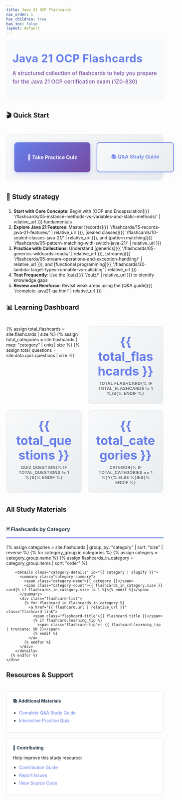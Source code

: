 ```yaml
---
title: Java 21 OCP Flashcards
nav_order: 1
has_children: true
has_toc: false
layout: default
---
```


<div class="hero-section">
  <h1 class="hero-title">Java 21 OCP Flashcards</h1>
  <p class="hero-subtitle">A structured collection of flashcards to help you prepare for the Java 21 OCP certification exam (1Z0-830)</p>
</div>

## 🎬 Quick Start

<div class="quick-actions">
  <a href="{{ '/quiz/' | relative_url }}" class="btn btn-primary">
    🎯 Take Practice Quiz
  </a>
  <a href="{{ '/complete-java21-qa.html' | relative_url }}" class="btn btn-secondary">
    📚 Q&A Study Guide
  </a>
</div>

## 📖 Study strategy

<div style="margin-bottom: 25px;"></div>

1. **Start with Core Concepts**: Begin with [OOP and Encapsulation]({{ '/flashcards/05-instance-methods-vs-variables-and-static-methods/' | relative_url }}) fundamentals
2. **Explore Java 21 Features**: Master [records]({{ '/flashcards/15-records-java-21-features/' | relative_url }}), [sealed classes]({{ '/flashcards/10-sealed-classes-java-21/' | relative_url }}), and [pattern matching]({{ '/flashcards/05-pattern-matching-with-switch-java-21/' | relative_url }})
3. **Practice with Collections**: Understand [generics]({{ '/flashcards/05-generics-wildcards-reads/' | relative_url }}), [streams]({{ '/flashcards/05-stream-operations-and-exception-handling/' | relative_url }}), and [functional programming]({{ '/flashcards/20-lambda-target-types-runnable-vs-callable/' | relative_url }})
4. **Test Frequently**: Use the [quiz]({{ '/quiz/' | relative_url }}) to identify knowledge gaps
5. **Review and Reinforce**: Revisit weak areas using the [Q&A guide]({{ '/complete-java21-qa.html' | relative_url }})

## 📊 Learning Dashboard

<div class="stats-grid">
  {% assign total_flashcards = site.flashcards | size %}
  {% assign total_categories = site.flashcards | map: "category" | uniq | size %}
  {% assign total_questions = site.data.quiz.questions | size %}
  
  <div class="stat-card">
    <div class="stat-number">{{ total_flashcards }}</div>
    <div class="stat-label">Total Flashcard{% if total_flashcards != 1 %}s{% endif %}</div>
  </div>
  
  <div class="stat-card">
    <div class="stat-number">{{ total_questions }}</div>
    <div class="stat-label">Quiz Question{% if total_questions != 1 %}s{% endif %}</div>
  </div>
  
  <div class="stat-card">
    <div class="stat-number">{{ total_categories }}</div>
    <div class="stat-label">Categor{% if total_categories == 1 %}y{% else %}ies{% endif %}</div>
  </div>
</div>

## All Study Materials

<div class="materials-grid">
  <div class="material-section">
    <h3>🃏 Flashcards by Category</h3>
    <div class="flashcard-index">
      {% assign categories = site.flashcards | group_by: "category" | sort: "size" | reverse %}
      {% for category_group in categories %}
        {% assign category = category_group.name %}
        {% assign flashcards_in_category = category_group.items | sort: "order" %}
        
        <details class="category-details" id="{{ category | slugify }}">
          <summary class="category-summary">
            <span class="category-name">{{ category }}</span>
            <span class="category-count">{{ flashcards_in_category.size }} card{% if flashcards_in_category.size != 1 %}s{% endif %}</span>
          </summary>
          <div class="flashcard-list">
            {% for flashcard in flashcards_in_category %}
              <a href="{{ flashcard.url | relative_url }}" class="flashcard-link">
                <span class="flashcard-title">{{ flashcard.title }}</span>
                {% if flashcard.learning_tip %}
                  <span class="flashcard-tip">💡 {{ flashcard.learning_tip | truncate: 50 }}</span>
                {% endif %}
              </a>
            {% endfor %}
          </div>
        </details>
      {% endfor %}
    </div>
  </div>
</div>

## Resources & Support

<div class="resources-grid">
  <div class="resource-card">
    <h4>📚 Additional Materials</h4>
    <ul>
      <li><a href="{{ '/complete-java21-qa.html' | relative_url }}">Complete Q&A Study Guide</a></li>
      <li><a href="{{ '/quiz/' | relative_url }}">Interactive Practice Quiz</a></li>
    </ul>
  </div>
  
  <div class="resource-card">
    <h4>🤝 Contributing</h4>
    <p>Help improve this study resource:</p>
    <ul>
      <li><a href="https://github.com/Anasss/java21docCards/blob/main/CONTRIBUTING.md" target="_blank">Contribution Guide</a></li>
      <li><a href="https://github.com/Anasss/java21docCards/issues" target="_blank">Report Issues</a></li>
      <li><a href="https://github.com/Anasss/java21docCards" target="_blank">View Source Code</a></li>
    </ul>
  </div>
</div>

<style>
/* Hero Section */
.hero-section {
  text-align: left;
  padding: 40px 20px;
  margin-bottom: 40px;
  background: #f8f9fa;
  border-radius: 12px;
  box-shadow: 0 2px 8px rgba(102, 126, 234, 0.07);
}

.hero-title {
  font-size: 2.5em;
  color: #667eea;
  margin: 0 0 15px 0;
  font-weight: 700;
  text-align: left;
  letter-spacing: 0.5px;
  line-height: 1.1;
}

.hero-subtitle {
  font-size: 1.2em;
  color: #764ba2;
  margin: 0 0 0 0;
  max-width: 600px;
  line-height: 1.6;
  text-align: left;
  font-weight: 500;
  letter-spacing: 0.2px;
}

/* Quick Actions */
.quick-actions {
  display: flex;
  gap: 20px;
  margin: 40px 0;
  padding: 25px;
  background: linear-gradient(135deg, #f8f9fa, #e9ecef);
  border-radius: 15px;
  border: 1px solid #e1e8ed;
}

/* Button Base Styles */
.btn {
  display: inline-block;
  padding: 16px 32px;
  text-decoration: none;
  border-radius: 10px;
  font-weight: 600;
  text-align: center;
  transition: all 0.3s ease;
  font-size: 1.15em;
  position: relative;
  overflow: hidden;
  border: none;
  cursor: pointer;
  min-width: 180px;
  flex: 1;
  min-height: 60px;
  display: flex;
  align-items: center;
  justify-content: center;
}

.btn::before {
  content: '';
  position: absolute;
  top: 0;
  left: -100%;
  width: 100%;
  height: 100%;
  background: linear-gradient(90deg, transparent, rgba(255,255,255,0.3), transparent);
  transition: left 0.5s;
}

.btn:hover::before {
  left: 100%;
}

.btn-primary {
  background: linear-gradient(135deg, #667eea, #764ba2);
  color: white;
  box-shadow: 0 4px 15px rgba(102, 126, 234, 0.3);
}

.btn-primary:hover {
  transform: translateY(-3px);
  box-shadow: 0 8px 25px rgba(102, 126, 234, 0.4);
  text-decoration: none;
  color: white;
  background: linear-gradient(135deg, #5a67d8, #6b46c1);
}

.btn-secondary {
  background: linear-gradient(135deg, #f8f9fa, #e9ecef);
  color: #667eea;
  border: 2px solid #667eea;
  box-shadow: 0 4px 15px rgba(102, 126, 234, 0.1);
}

.btn-secondary:hover {
  background: linear-gradient(135deg, #667eea, #764ba2);
  color: white;
  text-decoration: none;
  transform: translateY(-3px);
  box-shadow: 0 8px 25px rgba(102, 126, 234, 0.3);
  border-color: #667eea;
}

/* Stats Dashboard */
.stats-grid {
  display: grid;
  grid-template-columns: repeat(auto-fit, minmax(180px, 1fr));
  gap: 20px;
  margin: 40px 0;
}

.stat-card {
  text-align: center;
  padding: 25px;
  background: linear-gradient(135deg, #f8f9fa, #e9ecef);
  border-radius: 12px;
  border: 1px solid #e1e8ed;
  transition: transform 0.3s ease;
}

.stat-card:hover {
  transform: translateY(-5px);
}

.stat-number {
  font-size: 2.8em;
  font-weight: bold;
  color: #667eea;
  margin-bottom: 8px;
}

.stat-label {
  color: #666;
  font-size: 0.95em;
  text-transform: uppercase;
  letter-spacing: 0.5px;
  font-weight: 600;
}

/* Materials Grid */
.materials-grid {
  margin: 40px 0;
}

.material-section h3 {
  color: #2c3e50;
  border-bottom: 3px solid #667eea;
  padding-bottom: 10px;
  margin-bottom: 20px;
}

/* Category Controls */
.category-controls {
  display: flex;
  gap: 10px;
  margin-bottom: 20px;
}

.category-control-btn {
  padding: 8px 16px;
  background: #f8f9fa;
  border: 1px solid #e1e8ed;
  border-radius: 8px;
  cursor: pointer;
  font-size: 0.9em;
  transition: all 0.2s ease;
}

.category-control-btn:hover {
  background: #667eea;
  color: white;
  border-color: #667eea;
}

/* Category Details */
.category-details {
  margin-bottom: 12px;
  border: 2px solid #e1e8ed;
  border-radius: 12px;
  overflow: hidden;
  transition: all 0.3s ease;
}

.category-details[open] {
  border-color: #667eea;
  box-shadow: 0 4px 12px rgba(102, 126, 234, 0.15);
}

.category-summary {
  padding: 18px 24px;
  background: linear-gradient(135deg, #f8f9fa, #e9ecef);
  cursor: pointer;
  display: flex;
  justify-content: space-between;
  align-items: center;
  transition: all 0.3s ease;
  font-size: 1.05em;
  list-style: none;
}

.category-summary::-webkit-details-marker,
.category-summary::marker {
  content: "";
  display: none;
}

.category-summary::before {
  content: '▶';
  display: inline-block;
  margin-right: 10px;
  transition: transform 0.3s ease;
  font-size: 0.8em;
}

.category-details[open] .category-summary {
  background: linear-gradient(135deg, #667eea, #764ba2);
  color: white;
}

.category-details[open] .category-summary::before {
  transform: rotate(90deg);
}

.category-name {
  font-weight: 600;
  color: #2c3e50;
}

.category-details[open] .category-name {
  color: white;
}

.category-count {
  background: #667eea;
  color: white;
  padding: 4px 12px;
  border-radius: 12px;
  font-size: 0.8em;
  font-weight: 600;
}

.category-details[open] .category-count {
  background: white;
  color: #667eea;
}

/* Flashcard List */
.flashcard-list {
  padding: 0;
  background: white;
  max-height: 400px;
  overflow-y: auto;
}

.flashcard-list::-webkit-scrollbar {
  width: 6px;
}

.flashcard-list::-webkit-scrollbar-track {
  background: #f1f1f1;
}

.flashcard-list::-webkit-scrollbar-thumb {
  background: #667eea;
  border-radius: 3px;
}

.flashcard-list::-webkit-scrollbar-thumb:hover {
  background: #5a67d8;
}

.flashcard-link {
  display: flex;
  flex-direction: column;
  padding: 16px 24px;
  text-decoration: none;
  color: #333;
  border-bottom: 1px solid #f0f0f0;
  transition: all 0.2s ease;
  position: relative;
}

.flashcard-link::after {
  content: '→';
  position: absolute;
  right: 20px;
  top: 50%;
  transform: translateY(-50%);
  opacity: 0;
  transition: all 0.2s ease;
  color: #667eea;
  font-size: 1.2em;
}

.flashcard-link:hover {
  background: linear-gradient(to right, #f8f9ff, #ffffff);
  padding-left: 30px;
  text-decoration: none;
}

.flashcard-link:hover::after {
  opacity: 1;
  right: 15px;
}

.flashcard-title {
  font-weight: 600;
  color: #2c3e50;
  margin-bottom: 4px;
  font-size: 1em;
}

.flashcard-link:hover .flashcard-title {
  color: #667eea;
}

.flashcard-tip {
  font-size: 0.85em;
  color: #888;
  opacity: 0.9;
}

/* Resources Section */
.resources-grid {
  display: grid;
  grid-template-columns: repeat(auto-fit, minmax(300px, 1fr));
  gap: 20px;
  margin: 40px 0;
}

.resource-card {
  padding: 20px;
  background: white;
  border: 1px solid #e1e8ed;
  border-radius: 8px;
  box-shadow: 0 2px 4px rgba(0,0,0,0.05);
}

.resource-card h4 {
  color: #2c3e50;
  margin: 0 0 15px 0;
}

.resource-card ul {
  margin: 0;
  padding-left: 20px;
}

.resource-card li {
  margin-bottom: 8px;
}

.resource-card a {
  color: #667eea;
  text-decoration: none;
}

.resource-card a:hover {
  text-decoration: underline;
}

/* Responsive Design */
@media (max-width: 768px) {
  .hero-section {
    padding: 30px 15px;
  }
  
  .hero-title {
    font-size: 2em;
  }
  
  .hero-subtitle {
    font-size: 1.1em;
  }
  
  .quick-actions {
    flex-direction: column;
    padding: 20px;
    gap: 10px;
  }
  
  .btn {
    font-size: 1em;
    padding: 12px 20px;
    min-width: unset;
    width: 100%;
  }
  
  .stats-grid {
    grid-template-columns: repeat(auto-fit, minmax(140px, 1fr));
    gap: 15px;
  }
  
  .stat-card {
    padding: 20px 15px;
  }
  
  .stat-number {
    font-size: 2.2em;
  }
  
  .resources-grid {
    grid-template-columns: 1fr;
  }
  
  .category-summary {
    padding: 15px 20px;
    font-size: 1em;
  }
  
  .flashcard-list {
    max-height: 300px;
  }
  
  .flashcard-link {
    padding: 14px 20px;
  }
}

@media (max-width: 480px) {
  .hero-title {
    font-size: 1.8em;
  }
  
  .hero-subtitle {
    font-size: 1em;
  }
  
  .btn {
    padding: 12px 20px;
    font-size: 0.95em;
  }
}
</style>

<script>
document.addEventListener('DOMContentLoaded', function() {
  // Create control buttons
  const flashcardIndex = document.querySelector('.flashcard-index');
  if (flashcardIndex) {
    const controls = document.createElement('div');
    controls.className = 'category-controls';
    controls.innerHTML = `
      <button class="category-control-btn" onclick="expandAllCategories()">Expand All</button>
      <button class="category-control-btn" onclick="collapseAllCategories()">Collapse All</button>
    `;
    flashcardIndex.insertBefore(controls, flashcardIndex.firstChild);
  }
});

function expandAllCategories() {
  document.querySelectorAll('.category-details').forEach(details => {
    details.open = true;
  });
}

function collapseAllCategories() {
  document.querySelectorAll('.category-details').forEach(details => {
    details.open = false;
  });
}
</script>